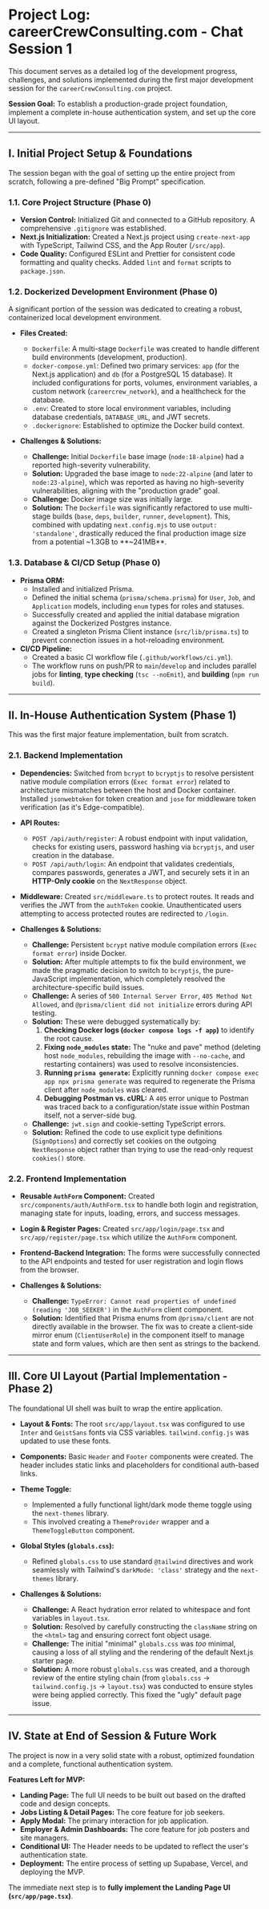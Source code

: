 # Project Log: careerCrewConsulting.com - Chat Session 1

This document serves as a detailed log of the development progress, challenges, and solutions implemented during the first major development session for the `careerCrewConsulting.com` project.

**Session Goal:** To establish a production-grade project foundation, implement a complete in-house authentication system, and set up the core UI layout.

---

## I. Initial Project Setup & Foundations

The session began with the goal of setting up the entire project from scratch, following a pre-defined "Big Prompt" specification.

### 1.1. Core Project Structure (Phase 0)

*   **Version Control:** Initialized Git and connected to a GitHub repository. A comprehensive `.gitignore` was established.
*   **Next.js Initialization:** Created a Next.js project using `create-next-app` with TypeScript, Tailwind CSS, and the App Router (`/src/app`).
*   **Code Quality:** Configured ESLint and Prettier for consistent code formatting and quality checks. Added `lint` and `format` scripts to `package.json`.

### 1.2. Dockerized Development Environment (Phase 0)

A significant portion of the session was dedicated to creating a robust, containerized local development environment.

*   **Files Created:**
    *   `Dockerfile`: A multi-stage `Dockerfile` was created to handle different build environments (development, production).
    *   `docker-compose.yml`: Defined two primary services: `app` (for the Next.js application) and `db` (for a PostgreSQL 15 database). It included configurations for ports, volumes, environment variables, a custom network (`careercrew_network`), and a healthcheck for the database.
    *   `.env`: Created to store local environment variables, including database credentials, `DATABASE_URL`, and JWT secrets.
    *   `.dockerignore`: Established to optimize the Docker build context.

*   **Challenges & Solutions:**
    *   **Challenge:** Initial `Dockerfile` base image (`node:18-alpine`) had a reported high-severity vulnerability.
    *   **Solution:** Upgraded the base image to `node:22-alpine` (and later to `node:23-alpine`), which was reported as having no high-severity vulnerabilities, aligning with the "production grade" goal.
    *   **Challenge:** Docker image size was initially large.
    *   **Solution:** The `Dockerfile` was significantly refactored to use multi-stage builds (`base`, `deps`, `builder`, `runner`, `development`). This, combined with updating `next.config.mjs` to use `output: 'standalone'`, drastically reduced the final production image size from a potential ~1.3GB to **~241MB**.

### 1.3. Database & CI/CD Setup (Phase 0)

*   **Prisma ORM:**
    *   Installed and initialized Prisma.
    *   Defined the initial schema (`prisma/schema.prisma`) for `User`, `Job`, and `Application` models, including `enum` types for roles and statuses.
    *   Successfully created and applied the initial database migration against the Dockerized Postgres instance.
    *   Created a singleton Prisma Client instance (`src/lib/prisma.ts`) to prevent connection issues in a hot-reloading environment.
*   **CI/CD Pipeline:**
    *   Created a basic CI workflow file (`.github/workflows/ci.yml`).
    *   The workflow runs on push/PR to `main`/`develop` and includes parallel jobs for **linting**, **type checking** (`tsc --noEmit`), and **building** (`npm run build`).

---

## II. In-House Authentication System (Phase 1)

This was the first major feature implementation, built from scratch.

### 2.1. Backend Implementation

*   **Dependencies:** Switched from `bcrypt` to `bcryptjs` to resolve persistent native module compilation errors (`Exec format error`) related to architecture mismatches between the host and Docker container. Installed `jsonwebtoken` for token creation and `jose` for middleware token verification (as it's Edge-compatible).
*   **API Routes:**
    *   `POST /api/auth/register`: A robust endpoint with input validation, checks for existing users, password hashing via `bcryptjs`, and user creation in the database.
    *   `POST /api/auth/login`: An endpoint that validates credentials, compares passwords, generates a JWT, and securely sets it in an **HTTP-Only cookie** on the `NextResponse` object.
*   **Middleware:** Created `src/middleware.ts` to protect routes. It reads and verifies the JWT from the `authToken` cookie. Unauthenticated users attempting to access protected routes are redirected to `/login`.

*   **Challenges & Solutions:**
    *   **Challenge:** Persistent `bcrypt` native module compilation errors (`Exec format error`) inside Docker.
    *   **Solution:** After multiple attempts to fix the build environment, we made the pragmatic decision to switch to `bcryptjs`, the pure-JavaScript implementation, which completely resolved the architecture-specific build issues.
    *   **Challenge:** A series of `500 Internal Server Error`, `405 Method Not Allowed`, and `@prisma/client did not initialize` errors during API testing.
    *   **Solution:** These were debugged systematically by:
        1.  **Checking Docker logs (`docker compose logs -f app`)** to identify the root cause.
        2.  **Fixing `node_modules` state:** The "nuke and pave" method (deleting host `node_modules`, rebuilding the image with `--no-cache`, and restarting containers) was used to resolve inconsistencies.
        3.  **Running `prisma generate`:** Explicitly running `docker compose exec app npx prisma generate` was required to regenerate the Prisma client after `node_modules` was cleared.
        4.  **Debugging Postman vs. cURL:** A `405` error unique to Postman was traced back to a configuration/state issue within Postman itself, not a server-side bug.
    *   **Challenge:** `jwt.sign` and cookie-setting TypeScript errors.
    *   **Solution:** Refined the code to use explicit type definitions (`SignOptions`) and correctly set cookies on the outgoing `NextResponse` object rather than trying to use the read-only request `cookies()` store.

### 2.2. Frontend Implementation

*   **Reusable `AuthForm` Component:** Created `src/components/auth/AuthForm.tsx` to handle both login and registration, managing state for inputs, loading, errors, and success messages.
*   **Login & Register Pages:** Created `src/app/login/page.tsx` and `src/app/register/page.tsx` which utilize the `AuthForm` component.
*   **Frontend-Backend Integration:** The forms were successfully connected to the API endpoints and tested for user registration and login flows from the browser.

*   **Challenges & Solutions:**
    *   **Challenge:** `TypeError: Cannot read properties of undefined (reading 'JOB_SEEKER')` in the `AuthForm` client component.
    *   **Solution:** Identified that Prisma enums from `@prisma/client` are not directly available in the browser. The fix was to create a client-side mirror enum (`ClientUserRole`) in the component itself to manage state and form values, which are then sent as strings to the backend.

---

## III. Core UI Layout (Partial Implementation - Phase 2)

The foundational UI shell was built to wrap the entire application.

*   **Layout & Fonts:** The root `src/app/layout.tsx` was configured to use `Inter` and `GeistSans` fonts via CSS variables. `tailwind.config.js` was updated to use these fonts.
*   **Components:** Basic `Header` and `Footer` components were created. The header includes static links and placeholders for conditional auth-based links.
*   **Theme Toggle:**
    *   Implemented a fully functional light/dark mode theme toggle using the `next-themes` library.
    *   This involved creating a `ThemeProvider` wrapper and a `ThemeToggleButton` component.
*   **Global Styles (`globals.css`):**
    *   Refined `globals.css` to use standard `@tailwind` directives and work seamlessly with Tailwind's `darkMode: 'class'` strategy and the `next-themes` library.

*   **Challenges & Solutions:**
    *   **Challenge:** A React hydration error related to whitespace and font variables in `layout.tsx`.
    *   **Solution:** Resolved by carefully constructing the `className` string on the `<html>` tag and ensuring correct font object usage.
    *   **Challenge:** The initial "minimal" `globals.css` was *too* minimal, causing a loss of all styling and the rendering of the default Next.js starter page.
    *   **Solution:** A more robust `globals.css` was created, and a thorough review of the entire styling chain (from `globals.css` -> `tailwind.config.js` -> `layout.tsx`) was conducted to ensure styles were being applied correctly. This fixed the "ugly" default page issue.

---

## IV. State at End of Session & Future Work

The project is now in a very solid state with a robust, optimized foundation and a complete, functional authentication system.

**Features Left for MVP:**

*   **Landing Page:** The full UI needs to be built out based on the drafted code and design concepts.
*   **Jobs Listing & Detail Pages:** The core feature for job seekers.
*   **Apply Modal:** The primary interaction for job application.
*   **Employer & Admin Dashboards:** The core feature for job posters and site managers.
*   **Conditional UI:** The Header needs to be updated to reflect the user's authentication state.
*   **Deployment:** The entire process of setting up Supabase, Vercel, and deploying the MVP.

The immediate next step is to **fully implement the Landing Page UI (`src/app/page.tsx`)**.